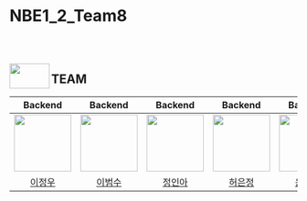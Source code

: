 # NBE1_2_Team8

<br></br>
<p align="left">  
  <img src="https://github.com/user-attachments/assets/9d9bf638-7c59-421a-aaed-c3f1b7bc625c" align="left" width="70" height="44">  
  <h2>TEAM</h2>
</p>

|Backend|Backend|Backend|Backend|Backend|
|:---:|:---:|:---:|:---:|:---:|
| <img src="https://github.com/user-attachments/assets/52716ea1-8b2c-4376-b76d-8c1c3ad88891" width=100 height=100></a> | <a href="https://github.com/j-ra1n"> <img src = "-----" width=100 height=100></a> | <a href="https://github.com/rndudals"> <img src="https://avatars.githubusercontent.com/u/150119998?v=4" width=100 height=100></a> | <a href="https://github.com/j-ra1n"> <img src="https://avatars.githubusercontent.com/u/111877048?v=4" width=100 height=100></a> | <a href="https://github.com/jusung-c"> <img src="---" width="100" height="100"></a> |<a href="https://github.com/ghdcksgml1"> <img src="---" width=100 height=100></a> |
|[이정우](https://github.com/j-ra1n)|[이범수](https://github.com/leebs0521)|[정인아](https://github.com/InaJeong73)|[허은정](https://github.com/eundeang)|[윤이건](https://github.com/Iecorn)|

